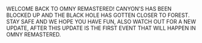 WELCOME BACK TO OMNY REMASTERED! CANYON'S HAS BEEN BLOCKED UP AND THE BLACK HOLE HAS GOTTEN CLOSER TO FOREST. STAY SAFE AND WE HOPE YOU HAVE FUN, ALSO WATCH OUT FOR A NEW UPDATE, AFTER THIS UPDATE IS THE FIRST EVENT THAT WILL HAPPEN IN OMNY REMASTERED.
